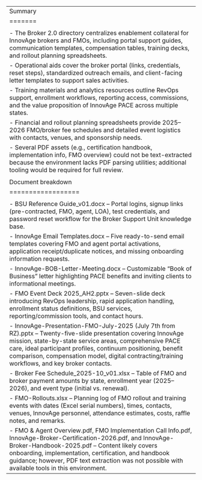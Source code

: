 |                                                                                                                                                                                                                                                                                                                                              |
| -------------------------------------------------------------------------------------------------------------------------------------------------------------------------------------------------------------------------------------------------------------------------------------------------------------------------------------------- |
| Summary                                                                                                                                                                                                                                                                                                                                      |
| =======                                                                                                                                                                                                                                                                                                                                      |
|                                                                                                                                                                                                                                                                                                                                              |
| - The Broker 2.0 directory centralizes enablement collateral for InnovAge brokers and FMOs, including portal support guides, communication templates, compensation tables, training decks, and rollout planning spreadsheets.                                                                                                                |
| - Operational aids cover the broker portal (links, credentials, reset steps), standardized outreach emails, and client-facing letter templates to support sales activities.                                                                                                                                                                  |
| - Training materials and analytics resources outline RevOps support, enrollment workflows, reporting access, commissions, and the value proposition of InnovAge PACE across multiple states.                                                                                                                                                 |
| - Financial and rollout planning spreadsheets provide 2025–2026 FMO/broker fee schedules and detailed event logistics with contacts, venues, and sponsorship needs.                                                                                                                                                                          |
| - Several PDF assets (e.g., certification handbook, implementation info, FMO overview) could not be text-extracted because the environment lacks PDF parsing utilities; additional tooling would be required for full review.                                                                                                                |
|                                                                                                                                                                                                                                                                                                                                              |
| Document breakdown                                                                                                                                                                                                                                                                                                                           |
| ==================                                                                                                                                                                                                                                                                                                                           |
|                                                                                                                                                                                                                                                                                                                                              |
| - BSU Reference Guide_v01.docx – Portal logins, signup links (pre-contracted, FMO, agent, LOA), test credentials, and password reset workflow for the Broker Support Unit knowledge base.                                                                                                                                                    |
| - InnovAge Email Templates.docx – Five ready-to-send email templates covering FMO and agent portal activations, application receipt/duplicate notices, and missing onboarding information requests.                                                                                                                                          |
| - InnovAge-BOB-Letter-Meeting.docx – Customizable “Book of Business” letter highlighting PACE benefits and inviting clients to informational meetings.                                                                                                                                                                                       |
| - FMO Event Deck 2025_AH2.pptx – Seven-slide deck introducing RevOps leadership, rapid application handling, enrollment status definitions, BSU services, reporting/commission tools, and contact hours.                                                                                                                                     |
| - InnovAge-Presentation-FMO-July-2025 (July 7th from RZ).pptx – Twenty-five-slide presentation covering InnovAge mission, state-by-state service areas, comprehensive PACE care, ideal participant profiles, continuum positioning, benefit comparison, compensation model, digital contracting/training workflows, and key broker contacts. |
| - Broker Fee Schedule_2025-10_v01.xlsx – Table of FMO and broker payment amounts by state, enrollment year (2025–2026), and event type (initial vs. renewal).                                                                                                                                                                                |
| - FMO-Rollouts.xlsx – Planning log of FMO rollout and training events with dates (Excel serial numbers), times, contacts, venues, InnovAge personnel, attendance estimates, costs, raffle notes, and remarks.                                                                                                                                |
| - FMO & Agent Overview.pdf, FMO Implementation Call Info.pdf, InnovAge-Broker-Certification-2026.pdf, and InnovAge-Broker-Handbook-2025.pdf – Content likely covers onboarding, implementation, certification, and handbook guidance; however, PDF text extraction was not possible with available tools in this environment.                |